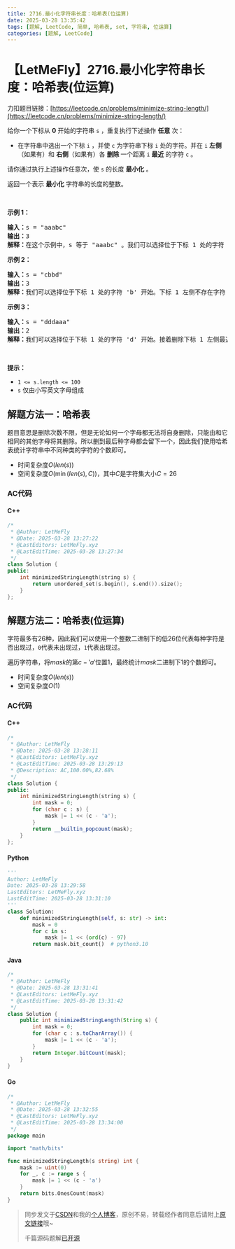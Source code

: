 ```yaml
---
title: 2716.最小化字符串长度：哈希表(位运算)
date: 2025-03-28 13:35:42
tags: [题解, LeetCode, 简单, 哈希表, set, 字符串, 位运算]
categories: [题解, LeetCode]
---
```


# 【LetMeFly】2716.最小化字符串长度：哈希表(位运算)

力扣题目链接：[https://leetcode.cn/problems/minimize-string-length/](https://leetcode.cn/problems/minimize-string-length/)

<p>给你一个下标从 <strong>0</strong> 开始的字符串 <code>s</code> ，重复执行下述操作 <strong>任意</strong> 次：</p>

<ul>
	<li>在字符串中选出一个下标 <code>i</code> ，并使 <code>c</code> 为字符串下标 <code>i</code> 处的字符。并在 <code>i</code> <strong>左侧</strong>（如果有）和 <strong>右侧</strong>（如果有）各 <strong>删除 </strong>一个距离 <code>i</code> <strong>最近</strong> 的字符 <code>c</code> 。</li>
</ul>

<p>请你通过执行上述操作任意次，使 <code>s</code> 的长度 <strong>最小化</strong> 。</p>

<p>返回一个表示 <strong>最小化</strong> 字符串的长度的整数。</p>

<p>&nbsp;</p>

<p><strong>示例 1：</strong></p>

<pre>
<strong>输入：</strong>s = "aaabc"
<strong>输出：</strong>3
<strong>解释：</strong>在这个示例中，s 等于 "aaabc" 。我们可以选择位于下标 1 处的字符 'a' 开始。接着删除下标 1 左侧最近的那个 'a'（位于下标 0）以及下标 1 右侧最近的那个 'a'（位于下标 2）。执行操作后，字符串变为 "abc" 。继续对字符串执行任何操作都不会改变其长度。因此，最小化字符串的长度是 3 。</pre>

<p><strong>示例 2：</strong></p>

<pre>
<strong>输入：</strong>s = "cbbd"
<strong>输出：</strong>3
<strong>解释：</strong>我们可以选择位于下标 1 处的字符 'b' 开始。下标 1 左侧不存在字符 'b' ，但右侧存在一个字符 'b'（位于下标 2），所以会删除位于下标 2 的字符 'b' 。执行操作后，字符串变为 "cbd" 。继续对字符串执行任何操作都不会改变其长度。因此，最小化字符串的长度是 3 。</pre>

<p><strong>示例 3：</strong></p>

<pre>
<strong>输入：</strong>s = "dddaaa"
<strong>输出：</strong>2
<strong>解释：</strong>我们可以选择位于下标 1 处的字符 'd' 开始。接着删除下标 1 左侧最近的那个 'd'（位于下标 0）以及下标 1 右侧最近的那个 'd'（位于下标 2）。执行操作后，字符串变为 "daaa" 。继续对新字符串执行操作，可以选择位于下标 2 的字符 'a' 。接着删除下标 2 左侧最近的那个 'a'（位于下标 1）以及下标 2 右侧最近的那个 'a'（位于下标 3）。执行操作后，字符串变为 "da" 。继续对字符串执行任何操作都不会改变其长度。因此，最小化字符串的长度是 2 。
</pre>

<p>&nbsp;</p>

<p><strong>提示：</strong></p>

<ul>
	<li><code>1 &lt;= s.length &lt;= 100</code></li>
	<li><code>s</code> 仅由小写英文字母组成</li>
</ul>


    
## 解题方法一：哈希表

题目意思是删除次数不限，但是无论如何一个字母都无法将自身删除，只能由和它相同的其他字母将其删除。所以删到最后种字母都会留下一个，因此我们使用哈希表统计字符串中不同种类的字符的个数即可。

+ 时间复杂度$O(len(s))$
+ 空间复杂度$O(\min(len(s), C))$，其中$C$是字符集大小$C=26$

### AC代码

#### C++

```cpp
/*
 * @Author: LetMeFly
 * @Date: 2025-03-28 13:27:22
 * @LastEditors: LetMeFly.xyz
 * @LastEditTime: 2025-03-28 13:27:34
 */
class Solution {
public:
    int minimizedStringLength(string s) {
        return unordered_set(s.begin(), s.end()).size();
    }
};
```

## 解题方法二：哈希表(位运算)

字符最多有26种，因此我们可以使用一个整数二进制下的低26位代表每种字符是否出现过，`0`代表未出现过，`1`代表出现过。

遍历字符串，将$mask$的第$c - 'a'$位置$1$，最终统计$mask$二进制下$1$的个数即可。

+ 时间复杂度$O(len(s))$
+ 空间复杂度$O(1)$

### AC代码

#### C++

```cpp
/*
 * @Author: LetMeFly
 * @Date: 2025-03-28 13:28:11
 * @LastEditors: LetMeFly.xyz
 * @LastEditTime: 2025-03-28 13:29:13
 * @Description: AC,100.00%,82.68%
 */
class Solution {
public:
    int minimizedStringLength(string s) {
        int mask = 0;
        for (char c : s) {
            mask |= 1 << (c - 'a');
        }
        return __builtin_popcount(mask);
    }
};
```

#### Python

```python
'''
Author: LetMeFly
Date: 2025-03-28 13:29:58
LastEditors: LetMeFly.xyz
LastEditTime: 2025-03-28 13:31:10
'''
class Solution:
    def minimizedStringLength(self, s: str) -> int:
        mask = 0
        for c in s:
            mask |= 1 << (ord(c) - 97)
        return mask.bit_count()  # python3.10
```

#### Java

```java
/*
 * @Author: LetMeFly
 * @Date: 2025-03-28 13:31:41
 * @LastEditors: LetMeFly.xyz
 * @LastEditTime: 2025-03-28 13:31:42
 */
class Solution {
    public int minimizedStringLength(String s) {
        int mask = 0;
        for (char c : s.toCharArray()) {
            mask |= 1 << (c - 'a');
        }
        return Integer.bitCount(mask);
    }
}
```

#### Go

```go
/*
 * @Author: LetMeFly
 * @Date: 2025-03-28 13:32:55
 * @LastEditors: LetMeFly.xyz
 * @LastEditTime: 2025-03-28 13:34:00
 */
package main

import "math/bits"

func minimizedStringLength(s string) int {
    mask := uint(0)
    for _, c := range s {
        mask |= 1 << (c - 'a')
    }
    return bits.OnesCount(mask)
}
```

> 同步发文于[CSDN](https://letmefly.blog.csdn.net/article/details/146599598)和我的[个人博客](https://blog.letmefly.xyz/)，原创不易，转载经作者同意后请附上[原文链接](https://blog.letmefly.xyz/2025/03/28/LeetCode%202716.%E6%9C%80%E5%B0%8F%E5%8C%96%E5%AD%97%E7%AC%A6%E4%B8%B2%E9%95%BF%E5%BA%A6/)哦~
>
> 千篇源码题解[已开源](https://github.com/LetMeFly666/LeetCode)
